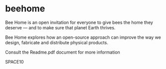 # beehome
Bee Home is an open invitation for everyone to give bees the home they deserve — and to make sure that planet Earth thrives.

Bee Home explores how an open-source approach can improve the way we design, fabricate and distribute physical products.

Consult the Readme.pdf document for more information

SPACE10

